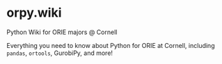 # orpy.wiki
Python Wiki for ORIE majors @ Cornell

Everything you need to know about Python for ORIE at Cornell, including `pandas`, `ortools`, GurobiPy, and more!

